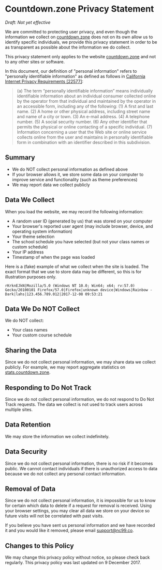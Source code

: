 # Countdown.zone Privacy Statement
_Draft: Not yet effective_

We are committed to protecting user privacy, and even though the information we collect on [countdown.zone](https://countdown.zone) does not on its own allow us to identify specific individuals, we provide this privacy statement in order to be as transparent as possible about the information we do collect.

This privacy statement only applies to the website [countdown.zone](https://countdown.zone) and not to any other sites or software.

In this document, our definition of "personal information" refers to "personally identifiable information" as defined as follows in [California Internet Privacy Requirements [22577]](http://leginfo.legislature.ca.gov/faces/codes_displaySection.xhtml?lawCode=BPC&sectionNum=22577.):
> (a) The term “personally identifiable information” means individually identifiable information about an individual consumer collected online by the operator from that individual and maintained by the operator in an accessible form, including any of the following:
 (1) A first and last name.
 (2) A home or other physical address, including street name and name of a city or town.
 (3) An e-mail address.
 (4) A telephone number.
 (5) A social security number.
 (6) Any other identifier that permits the physical or online contacting of a specific individual.
 (7) Information concerning a user that the Web site or online service collects online from the user and maintains in personally identifiable form in combination with an identifier described in this subdivision.

## Summary
- We do NOT collect personal information as defined above
- If your browser allows it, we store some data on your computer to improve service and functionality (such as theme preferences)
- We may report data we collect publicly

## Data We Collect
When you load the website, we may record the following information:
- A random user ID (generated by us) that was stored on your computer
- Your browser's reported user agent (may include browser, device, and operating system information)
- Your theme selection
- The school schedule you have selected (but not your class names or custom schedule)
- Your IP address
- Timestamp of when the page was loaded

Here is a (fake) example of what we collect when the site is loaded. The exact format that we use to store data may be different, so this is for illustration purposes only.
```
rKrknEJkN|Mozilla/5.0 (Windows NT 10.0; Win64; x64; rv:57.0) Gecko/20100101 Firefox/57.0|Firefox|unknown device|Windows|Rainbow - Dark|lahs|123.456.789.012|2017-12-08 09:53:21
```

## Data We Do NOT Collect
We do NOT collect:
- Your class names
- Your custom course schedule

## Sharing the Data
Since we do not collect personal information, we may share data we collect publicly. For example, we may report aggregate statistics on [stats.countdown.zone](https://stats.countdown.zone).

## Responding to Do Not Track
Since we do not collect personal information, we do not respond to Do Not Track requests. The data we collect is not used to track users across multiple sites.

## Data Retention
We may store the information we collect indefinitely.

## Data Security
Since we do not collect personal information, there is no risk if it becomes public. We cannot contact individuals if there is unauthorized access to data because we do not collect any personal contact information.

## Removal of Data
Since we do not collect personal information, it is impossible for us to know for certain which data to delete if a request for removal is received. Using your browser settings, you may clear all data we store on your device so future visits will not be correlated with past visits.

If you believe you have sent us personal information and we have recorded it and you would like it removed, please email support@nc99.co.

## Changes to this Policy
We may change this privacy policy without notice, so please check back regularly. This privacy policy was last updated on 9 December 2017.

